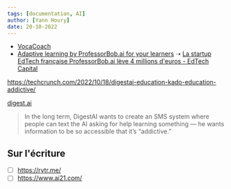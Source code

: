```yaml
---
tags: [documentation, AI]
author: [Yann Houry]
date: 20-10-2022
---
```


- [VocaCoach](https://vocacoach.fr/)
- [Adaptive learning by ProfessorBob.ai for your learners](https://professorbob.ai/en/) ➝ [La startup EdTech française ProfessorBob.ai lève 4 millions d'euros - EdTech Capital](https://edtech-capital.com/startup-edtech-francaise-professorbob-ai-leve-4-millions-euros)

https://techcrunch.com/2022/10/18/digestai-education-kado-education-addictive/

[digest.ai](https://www.digest.ai/)

> In the long term, DigestAI wants to create an SMS system where people can text the AI asking for help learning something — he wants information to be so accessible that it’s “addictive.”

## Sur l'écriture
- [ ] https://rytr.me/
- [ ] https://www.ai21.com/